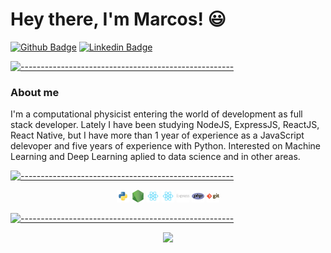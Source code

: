 # Hey there, I'm Marcos! 😃

[![Github Badge](https://img.shields.io/badge/-Github-000?style=flat-square&logo=Github&logoColor=white&link=https://github.com/fagnerpsantos)](https://github.com/acidbutter96)
[![Linkedin Badge](https://img.shields.io/badge/-LinkedIn-blue?style=flat-square&logo=Linkedin&logoColor=white&link=https://www.linkedin.com/in/fagnerpsantos/)](https://www.linkedin.com/in/mpereira96/)

[![-----------------------------------------------------](https://raw.githubusercontent.com/andreasbm/readme/master/assets/lines/colored.png)]()

### About me
I'm a computational physicist entering the world of development as full stack developer. Lately I have been studying NodeJS, ExpressJS, ReactJS, React Native, but I have more than 1 year of experience as a JavaScript delevoper and five years of experience with Python.
Interested on Machine Learning and Deep Learning aplied to data science and in other areas.

[![-----------------------------------------------------](https://raw.githubusercontent.com/andreasbm/readme/master/assets/lines/colored.png)]()

<div align="center">
    <code><img height="20" src="https://raw.githubusercontent.com/github/explore/80688e429a7d4ef2fca1e82350fe8e3517d3494d/topics/python/python.png"></code>
    <code><img height="20" src="https://raw.githubusercontent.com/github/explore/80688e429a7d4ef2fca1e82350fe8e3517d3494d/topics/nodejs/nodejs.png"></code>
    <code><img height="20" src="https://raw.githubusercontent.com/github/explore/80688e429a7d4ef2fca1e82350fe8e3517d3494d/topics/react/react.png"></code>
    <code><img height="20" src="https://raw.githubusercontent.com/github/explore/80688e429a7d4ef2fca1e82350fe8e3517d3494d/topics/react-native/react-native.png"></code>
    <code><img height="20" src="https://raw.githubusercontent.com/github/explore/5c058a388828bb5fde0bcafd4bc867b5bb3f26f3/topics/express/express.png"></code>
    <code><img height="20" src="https://raw.githubusercontent.com/github/explore/80688e429a7d4ef2fca1e82350fe8e3517d3494d/topics/php/php.png"></code>
    <code><img height="20" src="https://raw.githubusercontent.com/github/explore/80688e429a7d4ef2fca1e82350fe8e3517d3494d/topics/git/git.png"></code>
</div>

[![-----------------------------------------------------](https://raw.githubusercontent.com/andreasbm/readme/master/assets/lines/colored.png)]()


<div align="center">
    <img src="https://github-readme-stats.vercel.app/api?username=acidbutter96&count_private=true&show_icons=true&theme=radical" href="https://github.com/anuraghazra/github-readme-stats">
</div>